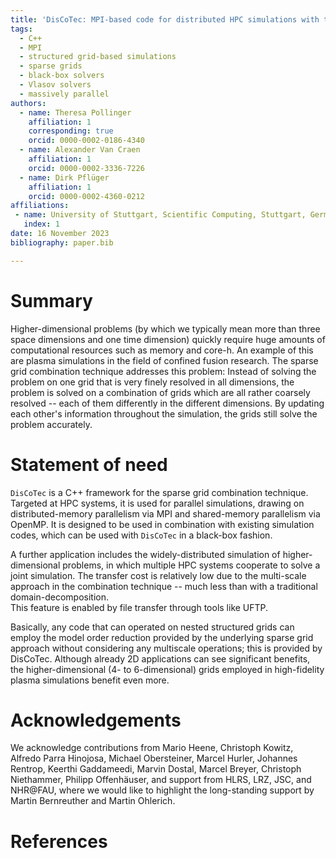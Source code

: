 ```yaml
---
title: 'DisCoTec: MPI-based code for distributed HPC simulations with the sparse grid combination technique'
tags:
  - C++
  - MPI
  - structured grid-based simulations
  - sparse grids
  - black-box solvers
  - Vlasov solvers
  - massively parallel
authors:
  - name: Theresa Pollinger
    affiliation: 1 
    corresponding: true
    orcid: 0000-0002-0186-4340
  - name: Alexander Van Craen
    affiliation: 1 
    orcid: 0000-0002-3336-7226
  - name: Dirk Pflüger
    affiliation: 1 
    orcid: 0000-0002-4360-0212
affiliations:
 - name: University of Stuttgart, Scientific Computing, Stuttgart, Germany
   index: 1
date: 16 November 2023
bibliography: paper.bib

---
```


# Summary

Higher-dimensional problems (by which we typically mean more than three space 
dimensions and one time dimension) quickly require huge amounts of computational resources such as memory and core-h.
An example of this are plasma simulations in the field of confined fusion research.
The sparse grid combination technique addresses this problem:
Instead of solving the problem on one grid that is very finely resolved in all dimensions,
the problem is solved on a combination of grids which are all rather coarsely resolved --
each of them differently in the different dimensions.
By updating each other's information throughout the simulation, the grids still solve the problem accurately.


# Statement of need

`DisCoTec` is a C++ framework for the sparse grid combination technique.
Targeted at HPC systems, it is used for parallel simulations,
drawing on distributed-memory parallelism via MPI and shared-memory parallelism via OpenMP.
It is designed to be used in combination with existing simulation codes,
which can be used with `DisCoTec` in a black-box fashion.

A further application includes the widely-distributed simulation of higher-dimensional problems,
in which multiple HPC systems cooperate to solve a joint simulation.
The transfer cost is relatively low due to the multi-scale approach in the combination technique 
-- much less than with a traditional domain-decomposition.   
This feature is enabled by file transfer through tools like UFTP.

Basically, any code that can operated on nested structured grids can employ the model order reduction 
provided by the underlying sparse grid approach without considering any multiscale operations; this is provided by DisCoTec.
Although already 2D applications can see significant benefits, the higher-dimensional (4- to 6-dimensional) 
grids employed in high-fidelity plasma simulations benefit even more.


# Acknowledgements

We acknowledge contributions from Mario Heene, Christoph Kowitz, Alfredo Parra Hinojosa, Michael Obersteiner, Marcel Hurler, Johannes Rentrop, Keerthi Gaddameedi, Marvin Dostal, Marcel Breyer, Christoph Niethammer, Philipp Offenhäuser, and support from HLRS, LRZ, JSC, and NHR@FAU, where we would like to highlight the long-standing support by Martin Bernreuther and Martin Ohlerich.

# References
